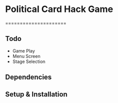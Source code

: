 
# Political Card Hack Game
=====================

## Todo

- Game Play
- Menu Screen
- Stage Selection

## Dependencies

## Setup & Installation
